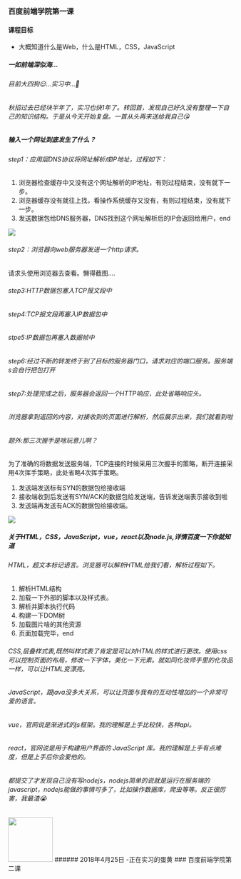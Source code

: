 ### 百度前端学院第一课
####  课程目标
- 大概知道什么是Web，什么是HTML，CSS，JavaScript

##### 一如前端深似海...
###### 目前大四狗😌...实习中...🤯
###### 秋招过去已经块半年了，实习也快1年了。转回首，发现自己好久没有整理一下自己的知识结构。于是从今天开始复盘。一首从头再来送给我自己😘

##### 输入一个网址到底发生了什么？
###### step1：应用层DNS协议将网址解析成IP地址，过程如下：
1. 浏览器检查缓存中又没有这个网址解析的IP地址，有则过程结束，没有就下一步。
2. 浏览器缓存没有就往上找，看操作系统缓存又没有，有则过程结束，没有就下一步。
3. 发送数据包给DNS服务器，DNS找到这个网址解析后的IP会返回给用户，end
<img src='http://osz5qtl3g.bkt.clouddn.com/note_baidu_base_DNS.png'/>

###### step2：浏览器向web服务器发送一个http请求。
请求头使用浏览器去查看。懒得截图....
###### step3:HTTP数据包塞入TCP报文段中
###### step4:TCP报文段再塞入IP数据包中
###### stpe5:IP数据包再塞入数据帧中
###### step6:经过不断的转发终于到了目标的服务器门口，请求对应的端口服务。服务端s会自行把包打开
###### step7:处理完成之后，服务器会返回一个HTTP响应，此处省略响应头。
###### 浏览器拿到返回的内容，对接收到的页面进行解析，然后展示出来，我们就看到啦
###### 题外:那三次握手是啥玩意儿啊？
为了准确的将数据发送服务端，TCP连接的时候采用三次握手的策略，断开连接采用4次挥手策略，此处省略4次挥手策略。
1. 发送端发送标有SYN的数据包给接收端
2. 接收端收到后发送有SYN/ACK的数据包给发送端，告诉发送端表示接收到啦
3. 发送端再发送有ACK的数据包给接收端。
<img src='http://osz5qtl3g.bkt.clouddn.com/note_baidu.base_3hand.png'/>

##### 关于HTML，CSS，JavaScript，vue，react以及node.js,详情百度一下你就知道

###### HTML，超文本标记语言。浏览器可以解析HTML给我们看，解析过程如下。
1. 解析HTML结构
2. 加载一下外部的脚本以及样式表。
3. 解析并脚本执行代码
4. 构建一下DOM树
5. 加载图片啥的其他资源
6. 页面加载完毕，end

###### CSS,层叠样式表,既然叫样式表了肯定是可以对HTML的样式进行更改。使用css可以控制页面的布局，修改一下字体，美化一下元素。就如同化妆师手里的化妆品一样，可以让HTML变漂亮。
###### JavaScript，跟java没多大关系，可以让页面与我有的互动性增加的一个非常可爱的语言。
###### vue，官网说是渐进式的js框架。我的理解是上手比较快，各种api。
###### react，官网说是用于构建用户界面的 JavaScript 库。我的理解是上手有点难度，但是上手后你会爱他的。
###### 都提交了才发现自己没有写nodejs，nodejs简单的说就是运行在服务端的javascript，nodejs能做的事情可多了，比如操作数据库，爬虫等等。反正很厉害，我最渣😭
<img width='100px' src='http://osz5qtl3g.bkt.clouddn.com/note_baidu_base_end.jpeg'/>
###### 2018年4月25日
-正在实习的蛋黄
### 百度前端学院第二课
